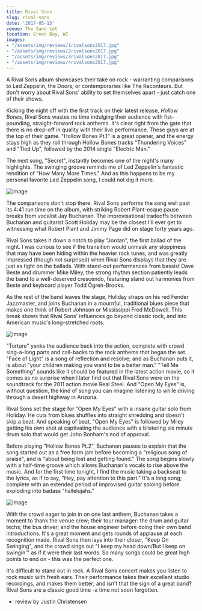 ```yaml
---
title: Rival Sons
slug: rival-sons
date: '2017-05-13'
venue: The Sand Lot
location: Green Bay, WI
images:
- "/assets/img/reviews/1rivalsons2017.jpg"
- "/assets/img/reviews/2rivalsons2017.jpg"
- "/assets/img/reviews/3rivalsons2017.jpg"
- "/assets/img/reviews/4rivalsons2017.jpg"
---
```


A Rival Sons album showcases their take on rock - warranting comparisons to Led Zeppelin, the Doors, or contemporaries like The Raconteurs. But don't worry about Rival Sons' ability to set themselves apart - just catch one of their shows.

Kicking the night off with the first track on their latest release, _Hollow Bones_, Rival Sons wastes no time indulging their audience with fist-pounding, straight-forward rock anthems. It's clear right from the gate that there is no drop-off in quality with their live performance. These guys are at the top of their game. "Hollow Bones Pt.1" is a great opener, and the energy stays high as they roll through Hollow Bones tracks "Thundering Voices" and "Tied Up", followed by the 2014 single "Electric Man."

The next song, "Secret", instantly becomes one of the night's many highlights. The swinging groove reminds me of Led Zeppelin's fantastic rendition of "How Many More Times." And as this happens to be my personal favorite Led Zeppelin song, I could not dig it more.

![image](/assets/img/reviews/2rivalsons2017.jpg)

The comparisons don't stop there. Rival Sons performs the song well past its 4:41 run time on the album, with striking Robert Plant-esque pause breaks from vocalist Jay Buchanan. The improvisational tradeoffs between Buchanan and guitarist Scott Holiday may be the closest I'll ever get to witnessing what Robert Plant and Jimmy Page did on stage forty years ago.

Rival Sons takes it down a notch to play "Jordan", the first ballad of the night. I was curious to see if the transition would unmask any sloppiness that may have been hiding within the heavier rock tunes, and was greatly impressed (though not surprised) when Rival Sons displays that they are just as tight on the ballads. With stand-out performances from bassist Dave Beste and drummer Mike Miley, the strong rhythm section patiently leads the band to a well-deserved crescendo, featuring stand out harmonies from Beste and keyboard player Todd Ögren-Brooks.

As the rest of the band leaves the stage, Holiday straps on his red Fender Jazzmaster, and joins Buchanan in a mournful, traditional blues piece that makes one think of Robert Johnson or Mississippi Fred McDowell. This break shows that Rival Sons' influences go beyond classic rock, and into American music's long-stretched roots.

![image](/assets/img/reviews/3rivalsons2017.jpg)

"Torture" yanks the audience back into the action, complete with crowd sing-a-long parts and call-backs to the rock anthems that began the set. "Face of Light" is a song of reflection and resolve; and as Buchanan puts it, is about "your children making you want to be a better man." "Tell Me Something" sounds like it should be featured in the latest action movie, so it comes as no surprise when I later find out that Rival Sons were on the soundtrack for the 2011 action movie Real Steel. And "Open My Eyes" is, without question, the kind of song you can imagine listening to while driving through a desert highway in Arizona.

Rival Sons set the stage for "Open My Eyes" with a insane guitar solo from Holiday. He cuts from blues shuffles into straight shredding and doesn't skip a beat. And speaking of beat, "Open My Eyes" is followed by Miley getting his own shot at captivating the audience with a blistering six minute drum solo that would get John Bonham's nod of approval.

Before playing "Hollow Bones Pt.2", Buchanan pauses to explain that the song started out as a free form jam before becoming a "religious song of praise", and is "about being lost and getting found." The song begins slowly with a half-time groove which allows Buchanan's vocals to rise above the music. And for the first time tonight, I find the music taking a backseat to the lyrics, as if to say, "Hey, pay attention to this part." It's a long song; complete with an extended period of improvised guitar soloing before exploding into badass "hallelujahs." 

![image](/assets/img/reviews/4rivalsons2017.jpg)

With the crowd eager to join in on one last anthem, Buchanan takes a moment to thank the venue crew; their tour manager: the drum and guitar techs; the bus driver; and the house engineer before doing their own band introductions. It's a great moment and gets rounds of applause at each recognition made. Rival Sons then lays into their closer, "Keep On Swinging", and the crowd sings out "I keep my head down/But I keep on swingin'" as if it were their last words. So many songs could be great high points to end on - this was the perfect one.

It's difficult to stand out in rock. A Rival Sons concert makes you listen to rock music with fresh ears. Their performance takes their excellent studio recordings, and makes them better; and isn't that the sign of a great band? Rival Sons are a classic good time -a time not soon forgotten.

- review by Justin Christensen